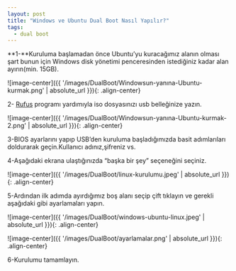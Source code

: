 ```yaml
---
layout: post
title: "Windows ve Ubuntu Dual Boot Nasıl Yapılır?"
tags:
  - dual boot
---
```


**1-**Kuruluma başlamadan önce Ubuntu’yu kuracağımız alanın olması şart bunun için Windows disk yönetimi penceresinden istediğiniz kadar alan ayırın(min. 15GB). 

![image-center]({{ '/images/DualBoot/Windowsun-yanına-Ubuntu-kurmak.png' | absolute_url }}){: .align-center}

2- [Rufus](https://rufus.akeo.ie/) programı yardımıyla iso dosyasınızı usb belleğinize yazın.

![image-center]({{ '/images/DualBoot/Windowsun-yanına-Ubuntu-kurmak-2.png' | absolute_url }}){: .align-center}

3-BIOS ayarlarını yapıp USB’den kuruluma başladığımızda basit adımlarıları doldurarak geçin.Kullanıcı adınız,şifreniz vs.

4-Aşağıdaki ekrana ulaştığınızda “başka bir şey” seçeneğini seçiniz.

![image-center]({{ '/images/DualBoot/linux-kurulumu.jpeg' | absolute_url }}){: .align-center}

5-Ardından ilk adımda ayırdığımız boş alanı seçip çift tıklayın ve gerekli aşağıdaki gibi ayarlamaları yapın.

![image-center]({{ '/images/DualBoot/windows-ubuntu-linux.jpeg' | absolute_url }}){: .align-center}

![image-center]({{ '/images/DualBoot/ayarlamalar.png' | absolute_url }}){: .align-center}

6-Kurulumu tamamlayın.